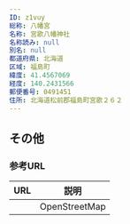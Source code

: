 ```yaml
---
ID: z1vuy
総称: 八幡宮
名称: 宮歌八幡神社
名称読み: null
別名: null
都道府県: 北海道
区域: 福島町
緯度: 41.4567069
経度: 140.2431566
郵便番号: 0491451
住所: 北海道松前郡福島町宮歌２６２
---
```


## その他

### 参考URL

| URL | 説明          |
| --- | ------------- |
|     | OpenStreetMap |
